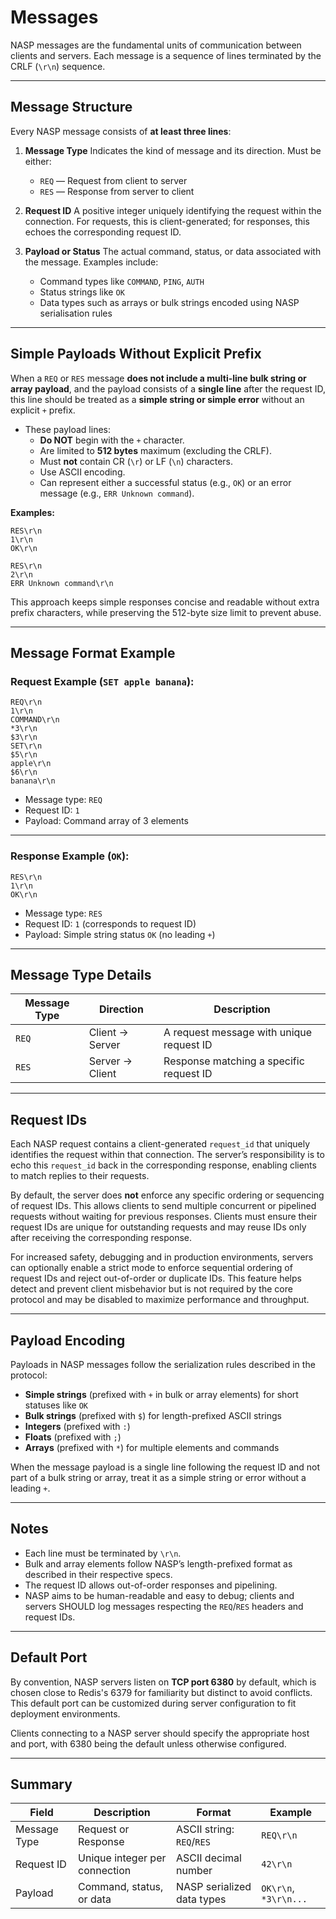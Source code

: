 # Messages

NASP messages are the fundamental units of communication between clients and servers.
Each message is a sequence of lines terminated by the CRLF (`\r\n`) sequence.

---

## Message Structure

Every NASP message consists of **at least three lines**:

1. **Message Type**
   Indicates the kind of message and its direction. Must be either:

   - `REQ` — Request from client to server
   - `RES` — Response from server to client

2. **Request ID**
   A positive integer uniquely identifying the request within the connection.
   For requests, this is client-generated; for responses, this echoes the corresponding request ID.

3. **Payload or Status**
   The actual command, status, or data associated with the message.
   Examples include:
   - Command types like `COMMAND`, `PING`, `AUTH`
   - Status strings like `OK`
   - Data types such as arrays or bulk strings encoded using NASP serialisation rules

---

## Simple Payloads Without Explicit Prefix

When a `REQ` or `RES` message **does not include a multi-line bulk string or array payload**, and the payload consists of a **single line** after the request ID, this line should be treated as a **simple string or simple error** without an explicit `+` prefix.

- These payload lines:
  - **Do NOT** begin with the `+` character.
  - Are limited to **512 bytes** maximum (excluding the CRLF).
  - Must **not** contain CR (`\r`) or LF (`\n`) characters.
  - Use ASCII encoding.
  - Can represent either a successful status (e.g., `OK`) or an error message (e.g., `ERR Unknown command`).

**Examples:**

```
RES\r\n
1\r\n
OK\r\n
```

```
RES\r\n
2\r\n
ERR Unknown command\r\n
```

This approach keeps simple responses concise and readable without extra prefix characters, while preserving the 512-byte size limit to prevent abuse.

---

## Message Format Example

### Request Example (`SET apple banana`):

```
REQ\r\n
1\r\n
COMMAND\r\n
*3\r\n
$3\r\n
SET\r\n
$5\r\n
apple\r\n
$6\r\n
banana\r\n
```

- Message type: `REQ`
- Request ID: `1`
- Payload: Command array of 3 elements

---

### Response Example (`OK`):

```
RES\r\n
1\r\n
OK\r\n
```

- Message type: `RES`
- Request ID: `1` (corresponds to request ID)
- Payload: Simple string status `OK` (no leading `+`)

---

## Message Type Details

| Message Type | Direction       | Description                              |
| ------------ | --------------- | ---------------------------------------- |
| `REQ`        | Client → Server | A request message with unique request ID |
| `RES`        | Server → Client | Response matching a specific request ID  |

---

## Request IDs

Each NASP request contains a client-generated `request_id` that uniquely identifies the request within that connection. The server’s responsibility is to echo this `request_id` back in the corresponding response, enabling clients to match replies to their requests.

By default, the server does **not** enforce any specific ordering or sequencing of request IDs. This allows clients to send multiple concurrent or pipelined requests without waiting for previous responses. Clients must ensure their request IDs are unique for outstanding requests and may reuse IDs only after receiving the corresponding response.

For increased safety, debugging and in production environments, servers can optionally enable a strict mode to enforce sequential ordering of request IDs and reject out-of-order or duplicate IDs. This feature helps detect and prevent client misbehavior but is not required by the core protocol and may be disabled to maximize performance and throughput.

---

## Payload Encoding

Payloads in NASP messages follow the serialization rules described in the protocol:

- **Simple strings** (prefixed with `+` in bulk or array elements) for short statuses like `OK`
- **Bulk strings** (prefixed with `$`) for length-prefixed ASCII strings
- **Integers** (prefixed with `:`)
- **Floats** (prefixed with `;`)
- **Arrays** (prefixed with `*`) for multiple elements and commands

When the message payload is a single line following the request ID and not part of a bulk string or array, treat it as a simple string or error without a leading `+`.

---

## Notes

- Each line must be terminated by `\r\n`.
- Bulk and array elements follow NASP’s length-prefixed format as described in their respective specs.
- The request ID allows out-of-order responses and pipelining.
- NASP aims to be human-readable and easy to debug; clients and servers SHOULD log messages respecting the `REQ`/`RES` headers and request IDs.

---

## Default Port

By convention, NASP servers listen on **TCP port 6380** by default, which is chosen close to Redis's 6379 for familiarity but distinct to avoid conflicts. This default port can be customized during server configuration to fit deployment environments.

Clients connecting to a NASP server should specify the appropriate host and port, with 6380 being the default unless otherwise configured.

---

## Summary

| Field        | Description                   | Format                     | Example               |
| ------------ | ----------------------------- | -------------------------- | --------------------- |
| Message Type | Request or Response           | ASCII string: `REQ`/`RES`  | `REQ\r\n`             |
| Request ID   | Unique integer per connection | ASCII decimal number       | `42\r\n`              |
| Payload      | Command, status, or data      | NASP serialized data types | `OK\r\n`, `*3\r\n...` |

